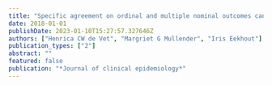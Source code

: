 ```yaml
---
title: "Specific agreement on ordinal and multiple nominal outcomes can be calculated for more than two raters"
date: 2018-01-01
publishDate: 2023-01-10T15:27:57.327646Z
authors: ["Henrica CW de Vet", "Margriet G Mullender", "Iris Eekhout"]
publication_types: ["2"]
abstract: ""
featured: false
publication: "*Journal of clinical epidemiology*"
---
```


